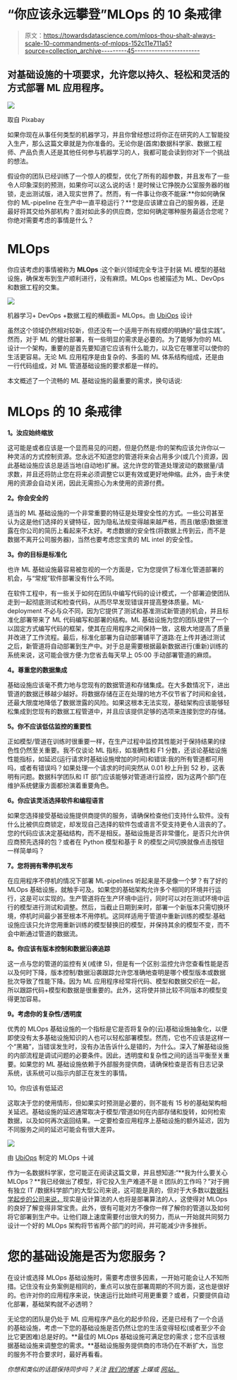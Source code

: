 # “你应该永远攀登”MLOps 的 10 条戒律

> 原文：<https://towardsdatascience.com/mlops-thou-shalt-always-scale-10-commandments-of-mlops-152c11e711a5?source=collection_archive---------45----------------------->

## 对基础设施的十项要求，允许您以持久、轻松和灵活的方式部署 ML 应用程序。

![](img/944108229fd52768a2c3af786a8bc315.png)

取自 Pixabay

如果你现在从事任何类型的机器学习，并且你曾经想过将你正在研究的人工智能投入生产，那么这篇文章就是为你准备的。无论你是(首席)数据科学家、数据工程师、产品负责人还是其他任何参与机器学习的人，我都可能会读到你对下一个挑战的想法。

假设你的团队已经训练了一个惊人的模型，优化了所有的超参数，并且发布了一些令人印象深刻的预测，如果你可以这么说的话！是时候让它挣脱办公室服务器的枷锁，走出测试版，进入现实世界了。然而，有一件事让你夜不能寐:**你如何确保你的 ML-pipeline 在生产中一直平稳运行？**您是应该建立自己的服务器，还是最好将其交给外部机构？面对如此多的供应商，您如何确定哪种服务最适合您呢？你绝对需要考虑的事情是什么？

# **MLOps**

你应该考虑的事情被称为 **MLOps** :这个新兴领域完全专注于封装 ML 模型的基础设施，确保发布到生产顺利进行，没有麻烦。MLOps 也被描述为 ML、DevOps 和数据工程的交集。

![](img/b28f2b01450ad6eb9540e40a2c853ca6.png)

机器学习+ DevOps +数据工程的横截面= MLOps。由 [UbiOps](https://ubiops.com/) 设计

虽然这个领域仍然相对较新，但还没有一个适用于所有规模的明确的“最佳实践”。然而，对于 ML 的健壮部署，有一些明显的需求是必要的。为了能够为你的 ML 设计一个架构，重要的是首先要知道它应该有什么能力，以及它在哪里可以使你的生活更容易。无论 ML 应用程序是由复杂的、多面的 ML 体系结构组成，还是由一行代码组成，对 ML 管道基础设施的要求都是一样的。

本文概述了一个流畅的 ML 基础设施的最重要的需求，换句话说:

# **MLOps 的 10 条戒律**

**1。汝应始终缩放**

这可能是或者应该是一个显而易见的问题，但是仍然是:你的架构应该允许你以一种灵活的方式控制资源。您永远不知道您的管道将来会占用多少(或几个)资源，因此基础设施应该总是适当地(自动地)扩展。这允许您的管道处理波动的数据量/请求数，并且还将防止您在将来必须调整它以更有效或更好地伸缩。此外，由于未使用的资源会自动关闭，因此无需担心为未使用的资源付费。

**2。你会安全的**

适当的 ML 基础设施的一个非常重要的特征是处理安全性的方式。一些公司甚至认为这是他们选择的关键特征，因为隐私法规变得越来越严格，而且(敏感)数据泄露在你公司的简历上看起来不太好。考虑数据的安全性(将数据上传到云，而不是数据不离开公司服务器)，当然也要考虑您宝贵的 ML intel 的安全性。

**3。你的目标是标准化**

也许 ML 基础设施最容易被忽视的一个方面是，它为您提供了标准化管道部署的机会，与“常规”软件部署没有什么不同。

在软件工程中，有一些关于如何在团队中编写代码的设计模式，一个部署迫使团队走到一起彻底测试和检查代码，从而尽早发现错误并提高整体质量。ML-deployment 不必与众不同，因为它提供了测试和基准测试新管道的机会，并且标准化部署带来了 ML 代码编写和部署的结构。ML 基础设施为您的团队提供了一个以固定方式编写代码的框架，使其在应用程序之间保持一致，这极大地提高了质量并改进了工作流程。最后，标准化部署为自动部署铺平了道路:在上传并通过测试之后，新管道将自动部署到生产中。对于总是需要根据最新数据进行(重新)训练的系统来说，这可能会很方便:为您省去每天早上 05:00 手动部署管道的麻烦。

**4。尊重您的数据集成**

基础设施应该毫不费力地与您现有的数据管道和存储集成。在大多数情况下，进出管道的数据迁移越少越好。将数据存储在正在处理的地方不仅节省了时间和金钱，还最大限度地降低了数据泄露的风险。如果这根本无法实现，基础架构应该能够轻松集成到您现有的数据工程管道中，并且应该提供足够的选项来连接到您的存储。

**5。你不应该低估监控的重要性**

正如模型/管道在训练时很重要一样，在生产过程中监控其性能对于保持结果的绿色性仍然至关重要。我不仅谈论 ML 指标，如准确性和 F1 分数，还谈论基础设施性能指标，如延迟(运行请求时基础设施增加的时间)和错误:我的所有管道都可用吗，或者有错误吗？如果处理一个请求的时间突然从 0.01 秒上升到 52 秒，这表明有问题。数据科学团队和 IT 部门应该能够对管道进行监控，因为这两个部门在维护系统健康方面都扮演着重要角色。

**6。你应该灵活选择软件和编程语言**

如果您选择接受基础设施提供商提供的服务，请确保检查他们支持什么软件。没有什么比被供应商锁定，却发现自己选择的软件包或语言不受支持更令人沮丧的了。您的代码应该决定基础结构，而不是相反。基础设施是否非常僵化，是否只允许供应商预先选择的包？或者在 Python 模型和基于 R 的模型之间切换就像点击按钮一样简单吗？

**7。您将拥有零停机发布**

在应用程序不停机的情况下部署 ML-pipelines 听起来是不是像一个梦？有了好的 MLOps 基础设施，就触手可及。如果您的基础架构允许多个相同的环境并行运行，这是可以实现的。生产管道将在生产环境中运行，同时可以对在测试环境中运行的模型进行测试和调整。然后，当截止日期到来时，部署一个新版本只需切换环境，停机时间最少甚至根本不用停机。这同样适用于管道中重新训练的模型:基础设施应该只允许您用重新训练的模型替换旧的模型，并保持其余的模型不变，而不会中断通过管道的数据流。

**8。你应该有版本控制和数据沿袭追踪**

这一点与您的管道的监控有关(戒律 5)，但是有一个区别:监控允许您查看性能是否以及何时下降，版本控制/数据沿袭跟踪允许您准确地查明是哪个模型版本或数据批次导致了性能下降。因为 ML 应用程序经常将代码、模型和数据交织在一起，所以跟踪代码+模型和数据是很重要的。此外，这将使并排比较不同版本的模型变得更加容易。

**9。考虑你的复杂性/透明度**

优秀的 MLOps 基础设施的一个指标是它是否将复杂的(云)基础设施抽象化，以便即使没有太多基础设施知识的人也可以轻松部署模型。然而，它也不应该是这样一个“黑箱”，当错误发生时，没有办法告诉什么是错的，为什么。深入了解基础设施的内部流程是调试问题的必要条件。因此，透明度和复杂性之间的适当平衡至关重要。如果您的 ML 基础设施依赖于外部服务提供商，请确保检查是否有日志记录系统，该系统可以指示内部正在发生的事情。

10。你应该有低延迟

这取决于您的使用情形，但如果实时预测是必要的，则不能有 15 秒的基础架构相关延迟。基础设施的延迟通常取决于模型/管道如何在内部存储和旋转，如何检索数据，以及如何再次返回结果。一定要检查应用程序上基础设施的额外延迟，因为不同服务之间的延迟可能会有很大差异。

![](img/5dc9dd10ccf1471c9ab491039d34b3ee.png)

由 [UbiOps](https://ubiops.com/) 制定的 MLOps 十诫

作为一名数据科学家，您可能正在阅读这篇文章，并且想知道:“**我为什么要关心 MLOps？**我已经做出了模型，将它投入生产难道不是 it 团队的工作吗？”对于拥有独立 IT /数据科学部门的大型公司来说，这可能是真的，但对于大多数以[数据科学起步的公司来说，](https://medium.com/dutch-analytics-tech/from-proof-of-concept-to-production-with-data-science-cc12d6d2143f)现实是设计算法的人也将是部署算法的人，这使得对 MLOps 的良好了解变得非常宝贵。此外，很有可能对方不像你一样了解你的管道以及如何将它部署到生产中。让他们跟上速度需要付出很大的努力，而从一开始就共同努力设计一个好的 MLOps 架构将节省两个部门的时间，并可能减少许多挫折。

# **您的基础设施是否为您服务？**

在设计或选择 MLOps 基础设施时，需要考虑很多因素，一开始可能会让人不知所措。记住没有业务案例是相同的，重点可以放在部署周期的不同方面，这也是很好的。也许对你的应用程序来说，快速运行比始终可用更重要？或者，只要提供自动化部署，基础架构就不必透明？

无论您的团队是仍处于 ML 应用程序产品化的起步阶段，还是已经有了一个合适的基础设施，考虑一下您的基础设施是否仍然让您的生活变得轻松(或者至少不会比它更困难)总是好的。**最佳的 MLOps 基础设施可满足您的需求；您不应该根据基础设施来调整您的需求。**基础设施服务提供商的市场仍在不断扩大，当您的服务不符合要求时，最好再看看。

*你想和类似的话题保持同步吗？关注* [*我们的博客*](https://medium.com/dutch-analytics-tech) *上媒或* [*网站。*](https://ubiops.com/)